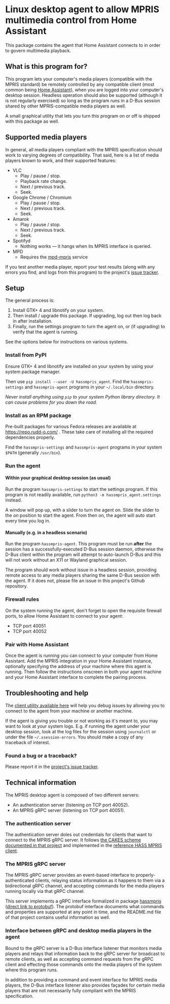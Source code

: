 # Linux desktop agent to allow MPRIS multimedia control from Home Assistant

This package contains the agent that Home Assistant connects to in order
to govern multimedia playback.

## What is this program for?

This program lets your computer's media players (compatible with the MPRIS
standard) be remotely controlled by any compatible client (most common being
[Home Assistant](https://home-assistant.io/)), when you are logged into your
computer's desktop session.  Headless operation should also be supported
(although it is not regularly exercised) so long as the program runs in a
D-Bus session shared by other MPRIS-compatible media players as well.

A small graphical utility that lets you turn this program on or off is
shipped with this package as well.

## Supported media players

In general, all media players compliant with the MPRIS specification should
work to varying degrees of compatibility.  That said, here is a list of
media players known to work, and their supported features:

* VLC
  * Play / pause / stop.
  * Playback rate change.
  * Next / previous track.
  * Seek.
* Google Chrome / Chromium
  * Play / pause / stop.
  * Next / previous track.
  * Seek.
* Amarok
  * Play / pause / stop.
  * Next / previous track.
  * Seek.
* Spotifyd
  * Nothing works — it hangs when its MPRIS interface is queried.
* MPD
  * Requires the [mpd-mpris](https://github.com/natsukagami/mpd-mpris) service

If you test another media player, report your test results (along with any
errors you find, and logs from this program) to the project's
[issue tracker](https://github.com/Rudd-O/hassmpris_agent/issues).

## Setup

The general process is:

1. Install GTK+ 4 and libnotify on your system.
2. Then install / upgrade this package.  If upgrading,
   log out then log back in after installation.
3. Finally, run the settings program to turn the agent on,
   or (if upgrading) to verify that the agent is running.

See the options below for instructions on various systems.

### Install from PyPI

Ensure GTK+ 4 and libnotify are installed on your system by using your
system package manager.

Then use `pip install --user -U hassmpris_agent`.  Find the
`hassmpris-settings` and `hassmpris-agent` programs in your
`~/.local/bin` directory.

*Never install anything using `pip` to your system Python
library directory.  It can cause problems for you down the road.*

### Install as an RPM package

Pre-built packages for various Fedora releases are available at
https://repo.rudd-o.com/ .  These take care of installing all the required
dependencies properly.

Find the `hassmpris-settings` and `hassmpris-agent` programs
in your system `$PATH` (generally `/usr/bin`).

### Run the agent

#### Within your graphical desktop session (as usual)

Run the program `hassmpris-settings` to start the settings program.  If this
program is not readily available, run `python3 -m hassmpris_agent.settings`
instead.

A window will pop up, with a slider to turn the agent on.  Slide the slider
to the *on* position to start the agent.  From then on, the agent will auto
start every time you log in.

#### Manually (e.g. in a headless scenario)

Run the program `hassmpris-agent`.  This program must be run **after**
the session has a successfully-executed D-Bus session daemon, otherwise
the D-Bus client within the program will attempt to auto-launch D-Bus
and this will not work without an X11 or Wayland graphical session.

The program should work without issue in a headless session, providing
remote access to any media players sharing the same D-Bus session with
the agent.  If it does not, please file an issue in this project's
Github repository.

### Firewall rules

On the system running the agent, don't forget to open the requisite firewall
ports, to allow Home Assistant to connect to your agent:

* TCP port 40051
* TCP port 40052

### Pair with Home Assistant

Once the agent is running you can connect to your computer from Home Assistant.
Add the MPRIS integration in your Home Assistant instance, optionally
specifying the address of your machine where this agent is running.  Then
follow the instructions onscreen in both your agent machine and your Home
Assistant interface to complete the pairing process.

## Troubleshooting and help

The [client utility available here](https://github.com/Rudd-O/hassmpris_client)
will help you debug issues by allowing you to connect to the agent from your
machine or another machine.

If the agent is giving you trouble or not working as it's meant to, you may want
to look at your system logs.  E.g. if running the agent under your desktop
session, look at the log files for the session using `journalctl` or under the
file `~/.xsession-errors`.  You should make a copy of any traceback of interest.

### Found a bug or a traceback?

Please report it in the [project's issue tracker](https://github.com/Rudd-O/hassmpris_agent/issues).

## Technical information

The MPRIS desktop agent is composed of two different servers:

* An authentication server (listening on TCP port 40052).
* An MPRIS gRPC server (listening on TCP port 40051).

### The authentication server

The authentication server doles out credentials for clients that
want to connect to the MPRIS gRPC server.  It follows [the CAKES
scheme documented in that project](https://github.com/Rudd-O/cakes)
and implemented in the
[reference HASS MPRIS client](https://github.com/Rudd-O/hassmpris-client).

### The MPRIS gRPC server

The MPRIS gRPC server provides an event-based interface to properly-
authenticated clients, relaying status information as it happens
to them via a bidirectional gRPC channel, and accepting commands
for the media players running locally via that gRPC channel.

This server implements a gRPC interface formalized in package
[hassmpris](https://github.com/Rudd-O/hassmpris)
([direct link to protobuf](https://github.com/Rudd-O/hassmpris/blob/master/src/hassmpris/proto/mpris.proto)).
The protobuf interface documents what commands and properties are
supported at any point in time, and the README.md file of that project
contains useful information as well.

### Interface between gRPC and desktop media players in the agent

Bound to the gRPC server is a D-Bus interface listener that monitors
media players and relays that information back to the gRPC server
for broadcast to remote clients, as well as accepting command requests
from the gRPC client and effecting those commands onto the media
players of the system where this program runs.

In addition to providing a command and event interface for MPRIS
media players, the D-Bus interface listener also provides façades
for certain media players that are not necessarily fully compliant
with the MPRIS specification.
